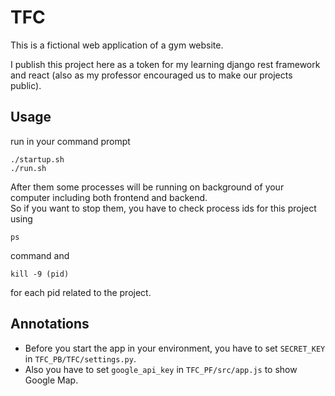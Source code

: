 # TFC

This is a fictional web application of a gym website.<br>

I publish this project here as a token for my learning django rest framework and react (also as my professor encouraged us to make our projects public).<br>

## Usage

run in your command prompt<br>
```
./startup.sh
./run.sh
```

After them some processes will be running on background of your computer including both frontend and backend. <br>
 So if you want to stop them, you have to check process ids for this project using 
 ```
 ps
 ```
  command and 
 ```
 kill -9 (pid)
 ```
 for each pid related to the project.
 
 ## Annotations
 
 - Before you start the app in your environment, you have to set `SECRET_KEY` in `TFC_PB/TFC/settings.py`.
 - Also you have to set `google_api_key` in `TFC_PF/src/app.js` to show Google Map.
